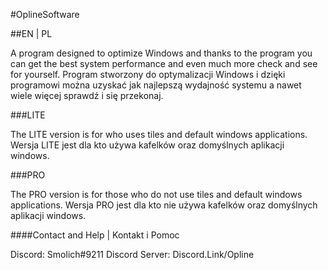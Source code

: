 #OplineSoftware

##EN | PL  

A program designed to optimize Windows and thanks to the program you can get the best system performance and even much more check and see for yourself.
Program stworzony do optymalizacji Windows i dzięki programowi można uzyskać jak najlepszą wydajność systemu a nawet wiele więcej sprawdź i się przekonaj.  

###LITE

The LITE version is for who uses tiles and default windows applications.
Wersja LITE jest dla kto używa kafelków oraz domyślnych aplikacji windows. 

###PRO

The PRO version is for those who do not use tiles and default windows applications.
Wersja PRO jest dla kto nie używa kafelków oraz domyślnych aplikacji windows.  

####Contact and Help | Kontakt i Pomoc  

Discord: Smolich#9211 
Discord Server: Discord.Link/Opline
